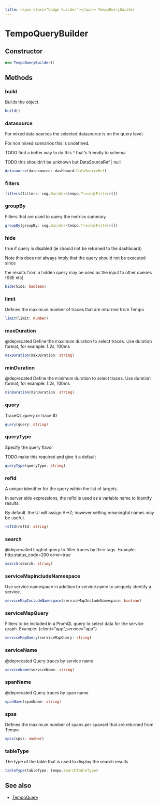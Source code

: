 ```yaml
---
title: <span class="badge builder"></span> TempoQueryBuilder
---
```

# <span class="badge builder"></span> TempoQueryBuilder

## Constructor

```typescript
new TempoQueryBuilder()
```
## Methods

### <span class="badge object-method"></span> build

Builds the object.

```typescript
build()
```

### <span class="badge object-method"></span> datasource

For mixed data sources the selected datasource is on the query level.

For non mixed scenarios this is undefined.

TODO find a better way to do this ^ that's friendly to schema

TODO this shouldn't be unknown but DataSourceRef | null

```typescript
datasource(datasource: dashboard.DataSourceRef)
```

### <span class="badge object-method"></span> filters

```typescript
filters(filters: cog.Builder<tempo.TraceqlFilter>[])
```

### <span class="badge object-method"></span> groupBy

Filters that are used to query the metrics summary

```typescript
groupBy(groupBy: cog.Builder<tempo.TraceqlFilter>[])
```

### <span class="badge object-method"></span> hide

true if query is disabled (ie should not be returned to the dashboard)

Note this does not always imply that the query should not be executed since

the results from a hidden query may be used as the input to other queries (SSE etc)

```typescript
hide(hide: boolean)
```

### <span class="badge object-method"></span> limit

Defines the maximum number of traces that are returned from Tempo

```typescript
limit(limit: number)
```

### <span class="badge object-method"></span> maxDuration

@deprecated Define the maximum duration to select traces. Use duration format, for example: 1.2s, 100ms

```typescript
maxDuration(maxDuration: string)
```

### <span class="badge object-method"></span> minDuration

@deprecated Define the minimum duration to select traces. Use duration format, for example: 1.2s, 100ms

```typescript
minDuration(minDuration: string)
```

### <span class="badge object-method"></span> query

TraceQL query or trace ID

```typescript
query(query: string)
```

### <span class="badge object-method"></span> queryType

Specify the query flavor

TODO make this required and give it a default

```typescript
queryType(queryType: string)
```

### <span class="badge object-method"></span> refId

A unique identifier for the query within the list of targets.

In server side expressions, the refId is used as a variable name to identify results.

By default, the UI will assign A->Z; however setting meaningful names may be useful.

```typescript
refId(refId: string)
```

### <span class="badge object-method"></span> search

@deprecated Logfmt query to filter traces by their tags. Example: http.status_code=200 error=true

```typescript
search(search: string)
```

### <span class="badge object-method"></span> serviceMapIncludeNamespace

Use service.namespace in addition to service.name to uniquely identify a service.

```typescript
serviceMapIncludeNamespace(serviceMapIncludeNamespace: boolean)
```

### <span class="badge object-method"></span> serviceMapQuery

Filters to be included in a PromQL query to select data for the service graph. Example: {client="app",service="app"}

```typescript
serviceMapQuery(serviceMapQuery: string)
```

### <span class="badge object-method"></span> serviceName

@deprecated Query traces by service name

```typescript
serviceName(serviceName: string)
```

### <span class="badge object-method"></span> spanName

@deprecated Query traces by span name

```typescript
spanName(spanName: string)
```

### <span class="badge object-method"></span> spss

Defines the maximum number of spans per spanset that are returned from Tempo

```typescript
spss(spss: number)
```

### <span class="badge object-method"></span> tableType

The type of the table that is used to display the search results

```typescript
tableType(tableType: tempo.SearchTableType)
```

## See also

 * <span class="badge object-type-interface"></span> [TempoQuery](./object-TempoQuery.md)
